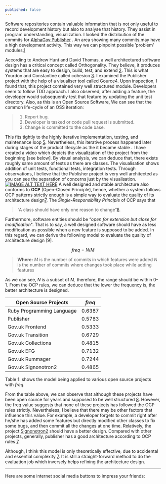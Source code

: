 ```yaml
---
published: false
---
```



Software repositories contain valuable information that is not only useful to record development history but also to analyse that history. They assist in program understanding, visualization. I looked the distribution of the commits for [AlphaGov Publisher](https://github.com/alphagov/publisher) . An area showing many commits,may have a high development activity. This way we can pinpoint possible ’problem’ modules.[1]

According to Andrew Hunt and David Thomas, a well architectured software design has a critical concept called Orthogonality. They believe, it produces systems that are easy to design, build, test, and extend [2]. This is what Yourdon and Constantine called cohesion [3]. I examined the Publisher project with the help of a visualiser tool called Gource[4]. Upon inspection, I found that, this project contained very well structured module. Developers seem to follow TDD approach. I also observed, after adding a feature, the developer would subsequently test that feature by updating the unit test directory. Also, as this is an Open Source Software, We can see that the common life-cycle of an OSS iteration:

> 1. Report bug.
> 2. Developer is tasked or code pull request is submitted.
> 3. Change is committed to the code base.

This fits tightly to the highly iterative implementation, testing, and maintenance loop [5]. Nevertheless, this iterative process happened later during stages of the product lifecycle as the it became stable . I have created a video which depicts the visualization of the project from the beginning [see below]. By visual analysis, we can deduce that, there exists roughly same amount of tests as there are classes. The visualisation shows addition of unit tests, functional tests, integration tests. Through observations, I believe that the Publisher project is very well architected as you can see the separation of concerns just by the visualisation.
[![IMAGE ALT TEXT HERE](http://img.youtube.com/vi/Nm8RbKennWg/0.jpg)](http://www.youtube.com/watch?v=Nm8RbKennWg)
A well designed and stable architecture also conforms to **OCP** (Open-Closed Principle), hence, whether a system follows OCP patterns strictly enough is a simple way to evaluate the quality of its architecture design[7]. The *Single-Responsibility Principle* of OCP says that 

> “A class should have only one reason to change”[8]. 

Furthermore, software entities should be “*open for extension but close for modification*". That is to say, a well designed software should have as less modification as possible when a new feature is supposed to be added. In this regard, we can derive the following model to evaluate the quality of architecture design [9].

$$
freq = N/M
$$
> **Where:**
$M$ is the number of commits in which features were added
$N$ is the number of commits where changes took place while adding features

As we can see, $N$ is a subset of $M$, therefore, the range should be within 0–1. From the OCP rules, we can deduce that the lower the frequency is, the better architecture is designed.


Open Source Projects | $freq$
---------|--------------------------
Ruby Programming Language | 0.6387
Publisher | 0.5783
Gov.uk Frontend | 0.5333
Gov.uk Transition | 0.6729
Gov.uk Collections  | 0.4815
Gov.uk EFG | 0.7132
Gov.uk Rummager | 0.7244
Gov.uk Signonotron2 | 0.4865

Table 1: shows the model being applied to various open source projects with $freq$.

From the table above, we can observe that although these projects have been open source for years and supposed to be well structured [8]. However, the freq value suggests that none of these projects has followed the OCP rules strictly. Nevertheless, I believe that there may be other factors that influence this value. For example, a developer forgets to commit right after he/she has added some features but directly modified other classes to fix some bugs, and then commit all the changes at one time. Relatively, the project [Signonotron2](https://github.com/alphagov/signonotron2) should have a better design. Compared with other projects, generally, publisher has a good architecture according to OCP rules [7].

Although, I think this model is only theoretically effective, due to accidental and essential complexity [7]. It is still a straight-forward method to do the evaluation job which inversely helps refining the architecture design.

  [1]: http://swerl.tudelft.nl/twiki/pub/Main/KoenEgelink/Masters_Thesis_Koen_Egelink_PUBLIC_BANNER.pdf "K. Egelink, Multi-Version Software Analysis to Detect Architectural Mismatches."
  [2]: http://www.amazon.co.uk/The-Pragmatic-Programmer-Andrew-Hunt/dp/020161622X "A. Hunt and D. Thomas, The Pragmatic Programmer: From Journeyman to Master."
  [3]: http://dl.acm.org/citation.cfm?id=578522 "Structured design : fundamentals of a discipline of computer program and systems design"
  [4]: https://github.com/acaudwell/Gource "Gource"
  [5]: http://dl.acm.org/citation.cfm?id=2656440 "Software architecture model driven reverse engineering approach to open source software development"
  [6]: https://www.youtube.com/watch?v=Nm8RbKennWg "Gource on publisher alphagov"
  [7]: https://worrydream.com/refs/Brooks-NoSilverBullet.pdf "Essence and accidents of software engineering"
  [8]: https://www.gov.uk/service-manual/making-software/open-source.html "Using open source software"
  
---
Here are some internet social media buttons to impress your friends: 
